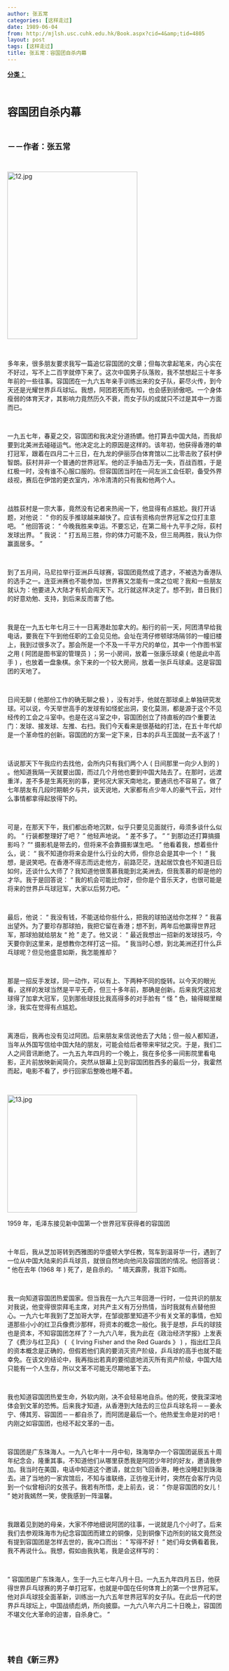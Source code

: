 ```yaml
---
author: 张五常
categories: [这样走过]
date: 1989-06-04
from: http://mjlsh.usc.cuhk.edu.hk/Book.aspx?cid=4&amp;tid=4805
layout: post
tags: [这样走过]
title: 张五常：容国团自杀内幕
---
```


<div style="margin: 15px 10px 10px 0px;">
<div>
<span id="ctl00_ContentPlaceHolder1_chapter1_SubjectLabel" style="font-weight:bold;text-decoration:underline;">
   分类：
  </span>
</div>
<p class="p1">
<b>
<font size="5">
<span class="s1">
</span>
<br/>
</font>
</b>
</p>
<p class="p2">
<span class="s1">
<b>
<font size="5">
     容国团自杀内幕
    </font>
</b>
</span>
</p>
<p class="p1">
<b>
<font size="4">
<span class="s1">
</span>
<br/>
</font>
</b>
</p>
<p class="p2">
<span class="s1">
<b>
<font size="4">
     －－作者：张五常
    </font>
</b>
</span>
</p>
<p class="p1">
<span class="s1">
</span>
<br/>
</p>
<p class="p3">
<span class="s1">
<img alt="12.jpg" border="0" height="381" src="http://mjlsh.usc.cuhk.edu.hk/medias/contents/4805/12.jpg" width="297"/>
</span>
</p>
<p class="p1">
<span class="s1">
</span>
<br/>
</p>
<p class="p2">
<span class="s1">
   多年来，很多朋友要求我写一篇追忆容国团的文章；但每次拿起笔来，内心实在不好过，写不上二百字就停下来了。这次中国男子队落败，我不禁想起三十年多年前的一些往事。容国团在一九六五年亲手训练出来的女子队，薪尽火传，到今天还是光耀世界乒乓球坛。我想，阿团若死而有知，也会感到骄傲吧。一个身体瘦弱的体育天才，其影响力竟然历久不衰，而女子队的成就只不过是其中一方面而已。
  </span>
</p>
<p class="p1">
<span class="s1">
</span>
<br/>
</p>
<p class="p2">
<span class="s1">
   一九五七年，春夏之交，容国团和我决定分道扬镳。他打算去中国大陆，而我却要到北美洲去碰碰运气。他决定北上的原因是这样的。该年初，他获得香港的单打冠军，跟着在四月二十三日，在九龙的伊丽莎白体育馆以二比零击败了荻村伊智朗。荻村并非一个普通的世界冠军。他的正手抽击万无一失，百战百胜，于是红极一时，没有谁不心服口服的。但容国团当时在一间左派工会任职，备受外界歧视，赛后在伊馆的更衣室内，冷冷清清的只有我和他两个人。
  </span>
</p>
<p class="p1">
<span class="s1">
</span>
<br/>
</p>
<p class="p2">
<span class="s1">
   战胜荻村是一宗大事，竟然没有记者来热闹一下，他显得有点尴尬。我打开话题，对他说：
  </span>
<span class="s2">
   “
  </span>
<span class="s1">
   你的反手推球越来越快了。应该有资格向世界冠军之位打主意吧。
  </span>
<span class="s2">
   ”
  </span>
<span class="s1">
   他回答说：
  </span>
<span class="s2">
   “
  </span>
<span class="s1">
   今晚我胜来幸运。不要忘记，在第二局十九平手之际，荻村发球出界。
  </span>
<span class="s2">
   ”
  </span>
<span class="s1">
   我说：
  </span>
<span class="s2">
   “
  </span>
<span class="s1">
   打五局三胜，你的体力可能不及，但三局两胜，我认为你赢面居多。
  </span>
<span class="s2">
   ”
  </span>
</p>
<p class="p1">
<span class="s1">
</span>
<br/>
</p>
<p class="p2">
<span class="s1">
   到了五月间，马尼拉举行亚洲乒乓球赛，容国团竟然成了遗才，不被选为香港队的选手之一。连亚洲赛也不能参加，世界赛又怎能有一席之位呢？我和一些朋友就认为：他要进入大陆才有机会闯天下。北行就这样决定了。想不到，昔日我们的好意劝勉、支持，到后来反而害了他。
  </span>
</p>
<p class="p1">
<span class="s1">
</span>
<br/>
</p>
<p class="p2">
<span class="s1">
   我是在一九五七年七月三十一日离港赴加拿大的。船行的前一天，阿团清早给我电话，要我在下午到他任职的工会见见他。会址在湾仔修顿球场隔邻的一幢旧楼上，我到过很多次了。那会所是一个不及一千平方尺的单位，其中一个作图书室之用
  </span>
<span class="s2">
   (
  </span>
<span class="s1">
   阿团是图书室的管理员
  </span>
<span class="s2">
   )
  </span>
<span class="s1">
   ；另一小房间，放着一张康乐球桌
  </span>
<span class="s2">
   (
  </span>
<span class="s1">
   他是此中高手
  </span>
<span class="s2">
   )
  </span>
<span class="s1">
   ，也放着一盘象棋。余下来的一个较大房间，放着一张乒乓球桌。这是容国团的天地了。
  </span>
</p>
<p class="p1">
<span class="s1">
</span>
<br/>
</p>
<p class="p2">
<span class="s1">
   日间无聊
  </span>
<span class="s2">
   (
  </span>
<span class="s1">
   他那份工作的确无聊之极
  </span>
<span class="s2">
   )
  </span>
<span class="s1">
   ，没有对手，他就在那球桌上单独研究发球。可以说，今天举世高手的发球有如怪蛇出洞，变化莫测，都是源于这个不见经传的工会之斗室中。也是在这斗室之中，容国团创立了持直板的四个重要法门：发球、接发球、左推、右扫。我们今天看来是很基础的打法，在五十年代却是一个革命性的创新。容国团的方案一定下来，日本的乒乓王国就一去不返了！
  </span>
</p>
<p class="p1">
<span class="s1">
</span>
<br/>
</p>
<p class="p2">
<span class="s1">
   话说那天下午我应约去找他，会所内只有我们两个人
  </span>
<span class="s2">
   (
  </span>
<span class="s1">
   日间那里一向少人到的
  </span>
<span class="s2">
   )
  </span>
<span class="s1">
   。他知道我隔一天就要出国，而过几个月他也要到中国大陆去了。在那时，远渡重洋，差不多是生离死别的事，更何况大家天南地北，要通讯也不容易了。做了七年朋友有几段时期朝夕与共，谈天说地，大家都有点少年人的豪气干云，对什么事情都拿得起放得下的。
  </span>
</p>
<p class="p1">
<span class="s1">
</span>
<br/>
</p>
<p class="p2">
<span class="s1">
   可是，在那天下午，我们都出奇地沉默，似乎只要见见面就行，毋须多谈什么似的。
  </span>
<span class="s2">
   “
  </span>
<span class="s1">
   行装都整理好了吧？
  </span>
<span class="s2">
   ”
  </span>
<span class="s1">
   他轻声地说。
  </span>
<span class="s2">
   “
  </span>
<span class="s1">
   差不多了。
  </span>
<span class="s2">
   ” “
  </span>
<span class="s1">
   到那边还打算搞摄影吗？
  </span>
<span class="s2">
   ”“
  </span>
<span class="s1">
   摄影机是带去的，但将来不会靠摄影谋生吧。
  </span>
<span class="s2">
   ”
  </span>
<span class="s1">
   他看着我，想着些什么，说：
  </span>
<span class="s2">
   “
  </span>
<span class="s1">
   我不知道你将来会是什么行业的大师，但你总会是其中一个！
  </span>
<span class="s2">
   ”
  </span>
<span class="s1">
   我想，是说笑吧。在香港不得志而远走他方，前路茫茫，连起居饮食也不知道日后如何，还谈什么大师了？我知道他很羡慕我能到北美洲去，但我羡慕的却是他的才华。我于是回答说：
  </span>
<span class="s2">
   “
  </span>
<span class="s1">
   我的机会可能比你好，但你是个音乐天才，也很可能是将来的世界乒乓球冠军，大家以后努力吧。
  </span>
<span class="s2">
   ”
  </span>
</p>
<p class="p1">
<span class="s1">
</span>
<br/>
</p>
<p class="p2">
<span class="s1">
   最后，他说：
  </span>
<span class="s2">
   “
  </span>
<span class="s1">
   我没有钱，不能送给你些什么，把我的球拍送给你怎样？
  </span>
<span class="s2">
   ”
  </span>
<span class="s1">
   我喜出望外。为了要珍存那球拍，我把它留在香港；想不到，两年后他赢得世界冠军，那球拍就给朋友
  </span>
<span class="s2">
   “
  </span>
<span class="s1">
   抢
  </span>
<span class="s2">
   ”
  </span>
<span class="s1">
   走了。他又说：
  </span>
<span class="s2">
   “
  </span>
<span class="s1">
   最近我想出一招新的发球技巧，今天要你到这里来，是想教你怎样打这一招。
  </span>
<span class="s2">
   ”
  </span>
<span class="s1">
   我当时心想，到北美洲还打什么乒乓球呢？但见他盛意如斯，我怎能推却？
  </span>
</p>
<p class="p1">
<span class="s1">
</span>
<br/>
</p>
<p class="p2">
<span class="s1">
   那是一招反手发球，同一动作，可以有上、下两种不同的旋转。以今天的眼光看，这样的发球当然是平平无奇，但三十多年前，那确是创新。后来我凭这招发球得了加拿大冠军，见到那些球技比我高得多的对手脸有
  </span>
<span class="s2">
   “
  </span>
<span class="s1">
   怪
  </span>
<span class="s2">
   ”
  </span>
<span class="s1">
   色，输得糊里糊涂，我实在觉得有点尴尬。
  </span>
</p>
<p class="p1">
<span class="s1">
</span>
<br/>
</p>
<p class="p2">
<span class="s1">
   离港后，我再也没有见过阿团。后来朋友来信说他去了大陆；但一般人都知道，当年从外国写信给中国大陆的朋友，可能会给后者带来牢狱之灾。于是，我们二人之间音讯断绝了。一九五九年四月的一个晚上，我在多伦多一间影院里看电影，正片前放映新闻简介。突然从银幕上见到容国团胜西多的最后一分，我霍然而起，电影不看了，步行回家后整晚也睡不着。
  </span>
</p>
<p class="p1">
<span class="s1">
</span>
<br/>
</p>
<p class="p3">
<span class="s1">
<img alt="13.jpg" border="0" height="268" src="http://mjlsh.usc.cuhk.edu.hk/medias/contents/4805/13.jpg" width="296"/>
</span>
</p>
<p class="p2">
<span class="s2">
   1959
  </span>
<span class="s1">
   年，毛泽东接见新中国第一个世界冠军获得者的容国团
  </span>
</p>
<p class="p1">
<span class="s1">
</span>
<br/>
</p>
<p class="p2">
<span class="s1">
   十年后，我从芝加哥转到西雅图的华盛顿大学任教，驾车到温哥华一行，遇到了一位从中国大陆来的乒乓球员，就很自然地向他问及容国团的情况。他回答说：
  </span>
<span class="s2">
   “
  </span>
<span class="s1">
   他在去年
  </span>
<span class="s2">
   (1968
  </span>
<span class="s1">
   年
  </span>
<span class="s2">
   )
  </span>
<span class="s1">
   死了，是自杀的。
  </span>
<span class="s2">
   ”
  </span>
<span class="s1">
   晴天霹雳，我泪下如雨。
  </span>
</p>
<p class="p1">
<span class="s1">
</span>
<br/>
</p>
<p class="p2">
<span class="s1">
   我一向知道容国团热爱国家。但当我在一九六三年回港一行时，一位共识的朋友对我说，他变得很崇拜毛主席，对共产主义有万分热情，当时我就有点替他担心。一九六七年我到了芝加哥大学，在邹谠那里知道不少有关文革的事情，也知道那些小小的红卫兵像费沙那样，将资本的概念一般化。我于是想，乒乓的球技也是资本，不知容国团怎样了？一九六八年，我为此在《政治经济学报》上发表了《费沙与红卫兵》
  </span>
<span class="s2">
   (
  </span>
<span class="s1">
   《
  </span>
<span class="s2">
   Irving Fisher and the Red Guards
  </span>
<span class="s1">
   》
  </span>
<span class="s2">
   )
  </span>
<span class="s1">
   ，指出红卫兵的资本概念是正确的，但假若他们真的要消灭资产阶级，乒乓球的高手也就不能幸免。在该文的结论中，我再指出若真的要彻底地消灭所有资产阶级，中国大陆只能有一个人生存，所以文革不可能无尽期地革下去。
  </span>
</p>
<p class="p1">
<span class="s1">
</span>
<br/>
</p>
<p class="p2">
<span class="s1">
   我也知道容国团热爱生命，外软内刚，决不会轻易地自杀。他的死，使我深深地体会到文革的恐怖。后来我才知道，从香港到大陆去的三位乒乓球名将－－姜永宁、傅其芳、容国团－－都自杀了，而阿团是最后一个。他热爱生命是对的吧！内刚之如容国团，也经不起文革的一击。
  </span>
</p>
<p class="p1">
<span class="s1">
</span>
<br/>
</p>
<p class="p2">
<span class="s1">
   容国团是广东珠海人。一九八七年十一月中旬，珠海举办一个容国团诞辰五十周年纪念会，隆重其事。不知道他们从哪里获悉我是阿团少年时的好友，邀请我参加。我当时在美国，电话中知道这个邀请，就立刻飞回香港，睡也没睡赶到珠海去。进了当地的一家宾馆后，不知与谁联络，正彷徨无计时，突然在会客厅内见到一个似曾相识的女孩子。我若有所悟，走上前去，说：
  </span>
<span class="s2">
   “
  </span>
<span class="s1">
   你是容国团的女儿！
  </span>
<span class="s2">
   ”
  </span>
<span class="s1">
   她对我嫣然一笑，使我感到一阵温馨。
  </span>
</p>
<p class="p1">
<span class="s1">
</span>
<br/>
</p>
<p class="p2">
<span class="s1">
   我跟着见到她的母亲，大家不停地细说阿团的往事，一说就是几个小时了。后来我们去参观珠海市为纪念容国团而建立的铜像，见到铜像下边所刻的铭文竟然没有提到容国团是怎样去世的，我冲口而出：
  </span>
<span class="s2">
   “
  </span>
<span class="s1">
   写得不好！
  </span>
<span class="s2">
   ”
  </span>
<span class="s1">
   她们母女俩看着我，我不再说什么。我想，假如由我执笔，我是会这样写的：
  </span>
</p>
<p class="p1">
<span class="s1">
</span>
<br/>
</p>
<p class="p2">
<span class="s2">
   “
  </span>
<span class="s1">
   容国团是广东珠海人，生于一九三七年八月十日。一九五九年四月五日，他获得世界乒乓球赛的男子单打冠军，也就是中国在任何体育上的第一个世界冠军。他对乒乓球技全面革新，训练出一九六五年世界冠军的女子队。在此后一代的世界乒乓球坛上，中国战绩彪炳，所向披靡。一九六八年六月二十日晚上，容国团不堪文化大革命的迫害，自杀身亡。
  </span>
<span class="s2">
   ”
  </span>
</p>
<p class="p1">
<span class="s1">
</span>
<br/>
</p>
<p class="p1">
<b>
<font size="4">
<span class="s1">
</span>
<br/>
</font>
</b>
</p>
<p class="p2">
<span class="s1">
<b>
<font size="4">
     转自《新三界》
    </font>
</b>
</span>
</p>
</div>
